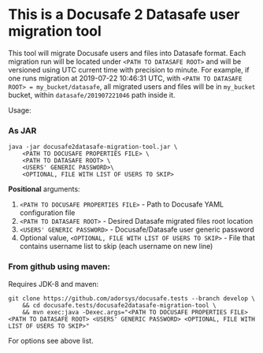 # This is a Docusafe 2 Datasafe user migration tool

This tool will migrate Docusafe users and files into Datasafe format. Each migration run will be located under
`<PATH TO DATASAFE ROOT>` and will be versioned using UTC current time with precision to minute. For example, if
one runs migration at 2019-07-22 10:46:31 UTC, with `<PATH TO DATASAFE ROOT> = my_bucket/datasafe`, all migrated
users and files will be in `my_bucket` bucket, within `datasafe/201907221046` path inside it.

Usage:
### As JAR

```
java -jar docusafe2datasafe-migration-tool.jar \
    <PATH TO DOCUSAFE PROPERTIES FILE> \
    <PATH TO DATASAFE ROOT> \
    <USERS' GENERIC PASSWORD>\
    <OPTIONAL, FILE WITH LIST OF USERS TO SKIP>
```
**Positional** arguments:

1. `<PATH TO DOCUSAFE PROPERTIES FILE>` - Path to Docusafe YAML configuration file
1. `<PATH TO DATASAFE ROOT>` - Desired Datasafe migrated files root location
1. `<USERS' GENERIC PASSWORD>` - Docusafe/Datasafe user generic password
1. Optional value,  `<OPTIONAL, FILE WITH LIST OF USERS TO SKIP>` - File that contains username list to skip 
(each username on new line)

### From github using maven:
Requires JDK-8 and maven:
```
git clone https://github.com/adorsys/docusafe.tests --branch develop \
    && cd docusafe.tests/docusafe2datasafe-migration-tool \
    && mvn exec:java -Dexec.args="<PATH TO DOCUSAFE PROPERTIES FILE> <PATH TO DATASAFE ROOT> <USERS' GENERIC PASSWORD> <OPTIONAL, FILE WITH LIST OF USERS TO SKIP>"
```
For options see above list.
